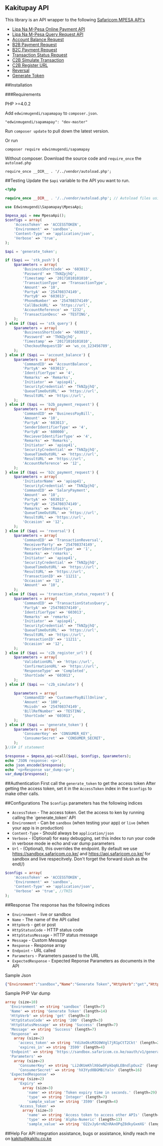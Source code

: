 ## Kakitupay API
This library is an API wrapper to the following [Safaricom MPESA API's](https://developer.safaricom.co.ke/)

- [Lipa Na M-Pesa Online Payment API](https://developer.safaricom.co.ke/lipa-na-m-pesa-online/apis/post/stkpush/v1/processrequest)
- [Lipa Na M-Pesa Query Request API](https://developer.safaricom.co.ke/lipa-na-m-pesa-online/apis/post/stkpushquery/v1/query)
- [Account Balance Request](https://developer.safaricom.co.ke/account-balance/apis/post/query)
- [B2B Payment Request](https://developer.safaricom.co.ke/b2b/apis/post/paymentrequest)
- [B2C Payment Request](https://developer.safaricom.co.ke/b2c/apis/post/paymentrequest)
- [Transaction Status Request](https://developer.safaricom.co.ke/transaction-status/apis/post/query)
- [C2B Simulate Transaction](https://developer.safaricom.co.ke/c2b/apis/post/simulate)
- [C2B Register URL](https://developer.safaricom.co.ke/c2b/apis/post/registerurl)
- [Reversal](https://developer.safaricom.co.ke/reversal/apis/post/request)
- [Generate Token](https://developer.safaricom.co.ke/oauth/apis)

##Installation

###Requirements

PHP >=4.0.2

Add `edwinmugendi/sapamapay` to `composer.json`.
```
"edwinmugendi/sapamapay": "dev-master"
```

Run `composer update` to pull down the latest version.

Or run
```
composer require edwinmugendi/sapamapay
```
Without composer. Download the source code and `require_once` the `autoload.php`

```
require_once __DIR__ . '/../vendor/autoload.php';
```
##Testing
Update the `$api` variable to the API you want to run. 

```php
<?php

require_once __DIR__ . '/../vendor/autoload.php'; // Autoload files using Composer autoload

use Edwinmugendi\Sapamapay\MpesaApi;

$mpesa_api = new MpesaApi();
$configs = array(
    'AccessToken' => 'ACCESSTOKEN',
    'Environment' => 'sandbox',
    'Content-Type' => 'application/json',
    'Verbose' => 'true',
);

$api = 'generate_token';

if ($api == 'stk_push') {
    $parameters = array(
        'BusinessShortCode' => '603013',
        'Password' => 'TkNZpjhQ',
        'Timestamp' => '20171010101010',
        'TransactionType' => 'TransactionType',
        'Amount' => '10',
        'PartyA' => '254708374149',
        'PartyB' => '603013',
        'PhoneNumber' => '254708374149',
        'CallBackURL' => 'https://url',
        'AccountReference' => '1232',
        'TransactionDesc' => 'TESTING',
    );
} else if ($api == 'stk_query') {
    $parameters = array(
        'BusinessShortCode' => '603013',
        'Password' => 'TkNZpjhQ',
        'Timestamp' => '20171010101010',
        'CheckoutRequestID' => 'ws_co_123456789',
    );
} else if ($api == 'account_balance') {
    $parameters = array(
        'CommandID' => 'AccountBalance',
        'PartyA' => '603013',
        'IdentifierType' => '4',
        'Remarks' => 'Remarks',
        'Initiator' => 'apiop41',
        'SecurityCredential' => 'TkNZpjhQ',
        'QueueTimeOutURL' => 'https://url',
        'ResultURL' => 'https://url',
    );
} else if ($api == 'b2b_payment_request') {
    $parameters = array(
        'CommandID' => 'BusinessPayBill',
        'Amount' => '10',
        'PartyA' => '603013',
        'SenderIdentifierType' => '4',
        'PartyB' => '600000',
        'RecieverIdentifierType' => '4',
        'Remarks' => 'Remarks',
        'Initiator' => 'apiop41',
        'SecurityCredential' => 'TkNZpjhQ',
        'QueueTimeOutURL' => 'https://url',
        'ResultURL' => 'https://url',
        'AccountReference' => '12',
    );
} else if ($api == 'b2c_payment_request') {
    $parameters = array(
        'InitiatorName' => 'apiop41',
        'SecurityCredential' => 'TkNZpjhQ',
        'CommandID' => 'SalaryPayment',
        'Amount' => '10',
        'PartyA' => '603013',
        'PartyB' => '254708374149',
        'Remarks' => 'Remarks',
        'QueueTimeOutURL' => 'https://url',
        'ResultURL' => 'https://url',
        'Occasion' => '12',
    );
} else if ($api == 'reversal') {
    $parameters = array(
        'CommandID' => 'TransactionReversal',
        'ReceiverParty' => '254708374149',
        'RecieverIdentifierType' => '1',
        'Remarks' => 'remarks',
        'Initiator' => 'apiop41',
        'SecurityCredential' => 'TkNZpjhQ',
        'QueueTimeOutURL' => 'https://url',
        'ResultURL' => 'https://url',
        'TransactionID' => '11211',
        'Occasion' => '12',
        'Amount' => '10',
    );
} else if ($api == 'transaction_status_request') {
    $parameters = array(
        'CommandID' => 'TransactionStatusQuery',
        'PartyA' => '254708374149',
        'IdentifierType' => '603013',
        'Remarks' => 'remarks',
        'Initiator' => 'apiop41',
        'SecurityCredential' => 'TkNZpjhQ',
        'QueueTimeOutURL' => 'https://url',
        'ResultURL' => 'https://url',
        'TransactionID' => '11211',
        'Occasion' => '12',
    );
} else if ($api == 'c2b_register_url') {
    $parameters = array(
        'ValidationURL' => 'https://url',
        'ConfirmationURL' => 'https://url',
        'ResponseType' => 'Completed',
        'ShortCode' => '603013',
    );
} else if ($api == 'c2b_simulate') {

    $parameters = array(
        'CommandID' => 'CustomerPayBillOnline',
        'Amount' => '100',
        'Msisdn' => '254708374149',
        'BillRefNumber' => 'TESTING',
        'ShortCode' => '603013',
    );
} else if ($api == 'generate_token') {
    $parameters = array(
        'ConsumerKey' => 'CONSUMER_KEY',
        'ConsumerSecret' => 'CONSUMER_SECRET',
    );
}//E# if statement

$response = $mpesa_api->call($api, $configs, $parameters);
echo 'JSON response: <p>';
echo json_encode($response);
echo '<p>Response var_dump:<p>';
var_dump($response);

```
##Authentication
First call the `generate_token` to get the access token
After getting the access token, set it in the `AccessToken` index in the `$configs` to make other calls.

##Configurations
The `$configs` parameters has the following indices

- `AccessToken` - The access token. Get the access to ken by running calling the `generate_token' API 
- `Environment` - Can be `sandbox` (when testing your app) or `live` (when your app is in production) 
- `Content-Type` - Should always be `application/json`
- `Verbose` - (Optional) for easy debugging, set this index to run your code in verbose mode ie echo and var dump parameters
- `Url` - (Optional), this overrides the endpoint. By default we use https://sandbox.safaricom.co.ke/ and https://api.safaricom.co.ke/ for sandbox and live respecitvely. Don't forget the forward slush as the end(/)

```php
$configs = array(
    'AccessToken' => 'ACCESSTOKEN',
    'Environment' => 'sandbox',
    'Content-Type' => 'application/json',
    'Verbose' => 'true', //THIS
);
```

##Response
The response has the following indices

- `Environment` - live or sandbox
- `Name` - The name of the API called
- `HttpVerb` - get or post
- `HttpStatusCode` - HTTP status code
- `HttpStatusMessage` - HTTP status message
- `Message` - Custom Message
- `Response` - Response array
- `Endpoint` - URL called
- `Parameters` - Parameters passed to the URL
- `ExpectedResponse` - Expected Reponse Parameters as documents in the API


Sample Json
```json
{"Environment":"sandbox","Name":"Generate Token","HttpVerb":"get","HttpStatusCode":"200","HttpStatusMessage":"Success","Message":"Success","Response":{"access_token":"YdiXeOksM3G9WVgl7jR1pCtT2Ckt","expires_in":"3599"},"Endpoint":"https:\/\/sandbox.safaricom.co.ke\/oauth\/v1\/generate","Parameters":{"ConsumerKey":"Li2dKUeKhlX6Gw0Fpkbq6LEBndlpOuxZ","ConsumerSecret":"hX3Yyd0BGMBiYaln"},"ExpectedResponse":{"Expiry":{"name":"Token expiry time in seconds.","type":"Integer","sample_value":"3599"},"Access_Token":{"name":"Access token to access other APIs","type":"Alpha-Numeric","sample_value":"O22vJy6rnN2nRAnOPqZ8dkyGxmXG"}}}
```

Sample PHP Var dump

```php
array (size=10)
  'Environment' => string 'sandbox' (length=7)
  'Name' => string 'Generate Token' (length=14)
  'HttpVerb' => string 'get' (length=3)
  'HttpStatusCode' => string '200' (length=3)
  'HttpStatusMessage' => string 'Success' (length=7)
  'Message' => string 'Success' (length=7)
  'Response' => 
    array (size=2)
      'access_token' => string 'YdiXeOksM3G9WVgl7jR1pCtT2Ckt' (length=28)
      'expires_in' => string '3599' (length=4)
  'Endpoint' => string 'https://sandbox.safaricom.co.ke/oauth/v1/generate' (length=49)
  'Parameters' => 
    array (size=2)
      'ConsumerKey' => string 'Li2dKUeKhlX6Gw0Fpkbq6LEBndlpOuxZ' (length=32)
      'ConsumerSecret' => string 'hX3Yyd0BGMBiYaln' (length=16)
  'ExpectedResponse' => 
    array (size=2)
      'Expiry' => 
        array (size=3)
          'name' => string 'Token expiry time in seconds.' (length=29)
          'type' => string 'Integer' (length=7)
          'sample_value' => string '3599' (length=4)
      'Access_Token' => 
        array (size=3)
          'name' => string 'Access token to access other APIs' (length=33)
          'type' => string 'Alpha-Numeric' (length=13)
          'sample_value' => string 'O22vJy6rnN2nRAnOPqZ8dkyGxmXG' (length=28)
```

##Help
For API integration assistance, bugs or assistance, kindly reach me on <a href="mailto:kakitu@kakitu.co.ke">kakitu@kakitu.co.ke</a>

